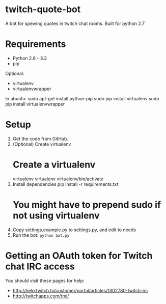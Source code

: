 twitch-quote-bot
================

A bot for spewing quotes in twitch chat rooms. Built for python 2.7

Requirements
============
* Python 2.6 - 3.3
* pip

Optional:
* virtualenv
* virtualenvwrapper

In ubuntu:
    sudo apt-get install python-pip
    sudo pip install virtualenv
    sudo pip install virtualenvwrapper


Setup
=====

 1. Get the code from GitHub.
 1. (Optional) Create virtualenv
    # Create a virtualenv
    virtualenv virtualenv
    virtualenv/bin/activate
 1. Install dependencies
    pip install -r requirements.txt
    # You might have to prepend sudo if not using virtualenv
 1. Copy settings.example.py to settings.py, and edit to needs
 1. Run the bot: ```python bot.py```


Getting an OAuth token for Twitch chat IRC access
=================================================

You should visit these pages for help:

 * http://help.twitch.tv/customer/portal/articles/1302780-twitch-irc
 * http://twitchapps.com/tmi/
